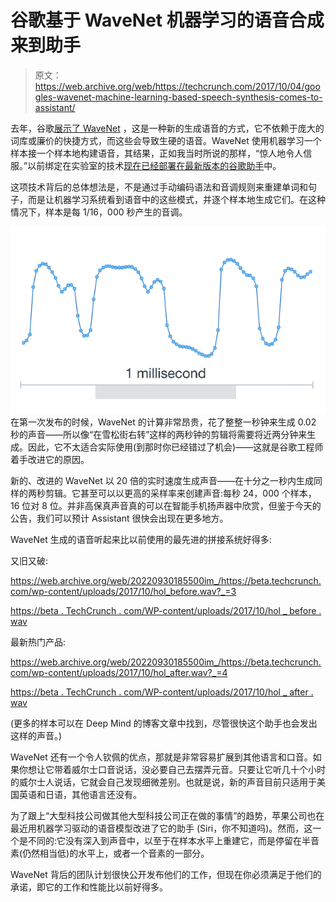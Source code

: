 # 谷歌基于 WaveNet 机器学习的语音合成来到助手 

> 原文：<https://web.archive.org/web/https://techcrunch.com/2017/10/04/googles-wavenet-machine-learning-based-speech-synthesis-comes-to-assistant/>

去年，谷歌[展示了 WaveNet](https://web.archive.org/web/20220930185500/https://beta.techcrunch.com/2016/09/09/googles-wavenet-uses-neural-nets-to-generate-eerily-convincing-speech-and-music/) ，这是一种新的生成语音的方式，它不依赖于庞大的词库或廉价的快捷方式，而这些会导致生硬的语音。WaveNet 使用机器学习一个样本接一个样本地构建语音，其结果，正如我当时所说的那样，“惊人地令人信服。”以前绑定在实验室的技术[现在已经部署在最新版本的谷歌助手](https://web.archive.org/web/20220930185500/https://deepmind.com/blog/wavenet-launches-google-assistant/)中。

这项技术背后的总体想法是，不是通过手动编码语法和音调规则来重建单词和句子，而是让机器学习系统看到语音中的这些模式，并逐个样本地生成它们。在这种情况下，样本是每 1/16，000 秒产生的音调。

[![](img/b74902afe60c3028a54ddb60b6d03d71.png)](https://web.archive.org/web/20220930185500/https://beta.techcrunch.com/wp-content/uploads/2016/09/1milliwavenet.png) 在第一次发布的时候，WaveNet 的计算非常昂贵，花了整整一秒钟来生成 0.02 秒的声音——所以像“在雪松街右转”这样的两秒钟的剪辑将需要将近两分钟来生成。因此，它不太适合实际使用(到那时你已经错过了机会)——这就是谷歌工程师着手改进它的原因。

新的、改进的 WaveNet 以 20 倍的实时速度生成声音——在十分之一秒内生成同样的两秒剪辑。它甚至可以以更高的采样率来创建声音:每秒 24，000 个样本，16 位对 8 位。并非高保真声音真的可以在智能手机扬声器中欣赏，但鉴于今天的公告，我们可以预计 Assistant 很快会出现在更多地方。

WaveNet 生成的语音听起来比以前使用的最先进的拼接系统好得多:

又旧又破:

<https://web.archive.org/web/20220930185500im_/https://beta.techcrunch.com/wp-content/uploads/2017/10/hol_before.wav?_=3>

[https://beta . TechCrunch . com/WP-content/uploads/2017/10/hol _ before . wav](https://web.archive.org/web/20220930185500/https://beta.techcrunch.com/wp-content/uploads/2017/10/hol_before.wav)

最新热门产品:

<https://web.archive.org/web/20220930185500im_/https://beta.techcrunch.com/wp-content/uploads/2017/10/hol_after.wav?_=4>

[https://beta . TechCrunch . com/WP-content/uploads/2017/10/hol _ after . wav](https://web.archive.org/web/20220930185500/https://beta.techcrunch.com/wp-content/uploads/2017/10/hol_after.wav)

(更多的样本可以在 Deep Mind 的博客文章中找到，尽管很快这个助手也会发出这样的声音。)

WaveNet 还有一个令人钦佩的优点，那就是非常容易扩展到其他语言和口音。如果你想让它带着威尔士口音说话，没必要自己去摆弄元音。只要让它听几十个小时的威尔士人说话，它就会自己发现细微差别。也就是说，新的声音目前只适用于美国英语和日语，其他语言还没有。

为了跟上“大型科技公司做其他大型科技公司正在做的事情”的趋势，苹果公司也在最近用机器学习驱动的语音模型改进了它的助手 (Siri，你不知道吗)。然而，这一个是不同的:它没有深入到声音中，以至于在样本水平上重建它，而是停留在半音素(仍然相当低)的水平上，或者一个音素的一部分。

WaveNet 背后的团队计划很快公开发布他们的工作，但现在你必须满足于他们的承诺，即它的工作和性能比以前好得多。